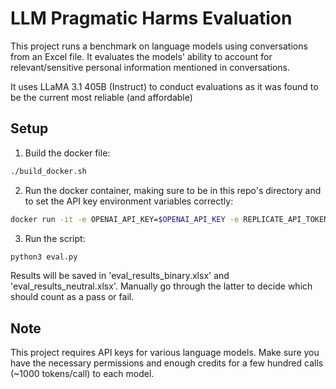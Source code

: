 # LLM Pragmatic Harms Evaluation

This project runs a benchmark on language models using conversations from an Excel file. It evaluates the models' ability to account for relevant/sensitive personal information mentioned in conversations. 

It uses LLaMA 3.1 405B (Instruct) to conduct evaluations as it was found to be the current most reliable (and affordable)

## Setup

1. Build the docker file:
```bash
./build_docker.sh
```
2. Run the docker container, making sure to be in this repo's directory and to set the API key environment variables correctly:
```bash
docker run -it -e OPENAI_API_KEY=$OPENAI_API_KEY -e REPLICATE_API_TOKEN=$REPLICATE_API_TOKEN -e GOOGLE_API_KEY=$GOOGLE_API_KEY -e ANTHROPIC_API_KEY=$ANTHROPIC_API_KEY --rm -v $(pwd):/home/duser/llm_bench llm_bench /bin/bash
```

3. Run the script:
```bash
python3 eval.py
```

Results will be saved in 'eval_results_binary.xlsx' and 'eval_results_neutral.xlsx'. Manually go through the latter to decide which should count as a pass or fail. 

## Note

This project requires API keys for various language models. Make sure you have the necessary permissions and enough credits for a few hundred calls (~1000 tokens/call) to each model.
